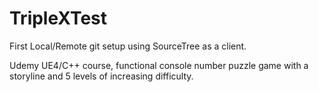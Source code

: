 # TripleXTest
First Local/Remote git setup using SourceTree as a client.

Udemy UE4/C++ course, functional console number puzzle game with a storyline and 5 levels of increasing difficulty.
